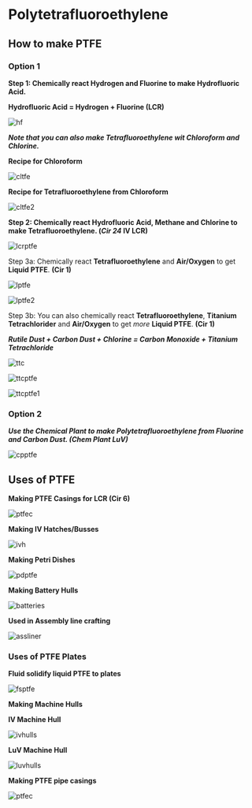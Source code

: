 # Polytetrafluoroethylene

## How to make PTFE

### Option 1

**Step 1: Chemically react Hydrogen and Fluorine to make Hydrofluoric Acid.**

**Hydrofluoric Acid = Hydrogen + Fluorine (LCR)**

![hf](Images4/large_chemical_reactor_hydrofluoric_acid_from_elements.png)

***Note that you can also make Tetrafluoroethylene wit Chloroform and Chlorine.***

**Recipe for Chloroform**

![cltfe](Images4/large_chemical_reactor_chloroform.png)

**Recipe for Tetrafluoroethylene from Chloroform**

![cltfe2](Images4/large_chemical_reactor_tetrafluoroethylene_from_chloroform.png)

**Step 2: Chemically react Hydrofluoric Acid, Methane and Chlorine to make Tetrafluoroethylene. (*Cir 24* IV LCR)**

![lcrptfe](Images4/large_chemical_reactor_tetrafluoroethylene_from_methane.png) 

Step 3a: Chemically react **Tetrafluoroethylene** and **Air/Oxygen** to get **Liquid PTFE**. **(Cir 1)**

![lptfe](Images4/large_chemical_reactor_ptfe_from_air.png)

![lptfe2](Images4/large_chemical_reactor_ptfe_from_oxygen.png)

Step 3b: You can also chemically react **Tetrafluoroethylene**, **Titanium Tetrachlorider** and **Air/Oxygen** to get *more* **Liquid PTFE**. **(Cir 1)**

***Rutile Dust + Carbon Dust + Chlorine = Carbon Monoxide + Titanium Tetrachloride***

![ttc](Images4/large_chemical_reactor_titanium_tetrachloride.png)

![ttcptfe](Images4/large_chemical_reactor_ptfe_from_tetrachloride_air.png)

![ttcptfe1](Images4/large_chemical_reactor_ptfe_from_tetrachloride_oxygen.png)

### Option 2 

***Use the Chemical Plant to make Polytetrafluoroethylene from Fluorine and Carbon Dust. (Chem Plant LuV)***

![cpptfe](Images4/chemical_plant_ptfe.png)

## Uses of PTFE

**Making PTFE Casings for LCR (Cir 6)**

![ptfec](Images4/assembler_casing_ptfe_inert.png)

**Making IV Hatches/Busses**

![ivh](Images4/assembler_item_import_bus_iv_polytetrafluoroethylene.png)

**Making Petri Dishes**

![pdptfe](Images4/fluid_solidifier_petri_dish_ptfe.png)

**Making Battery Hulls**

![batteries](Images4/assembler_battery_hull_iv.png)

**Used in Assembly line crafting**

![assliner](Images4/assembly_line_exotic_gas_siphon.png)

### Uses of PTFE Plates

**Fluid solidify liquid PTFE to plates**

![fsptfe](Images4/fluid_solidifier_solidify_polytetrafluoroethylene_to_plate.png)

**Making Machine Hulls**

**IV Machine Hull**

![ivhulls](Images4/shaped_iv_machine_hull.png)

**LuV Machine Hull**

![luvhulls](Images4/shaped_luv_machine_hull.png)

**Making PTFE pipe casings**

![ptfec](Images4/shaped_casing_ptfe_pipe.png)


